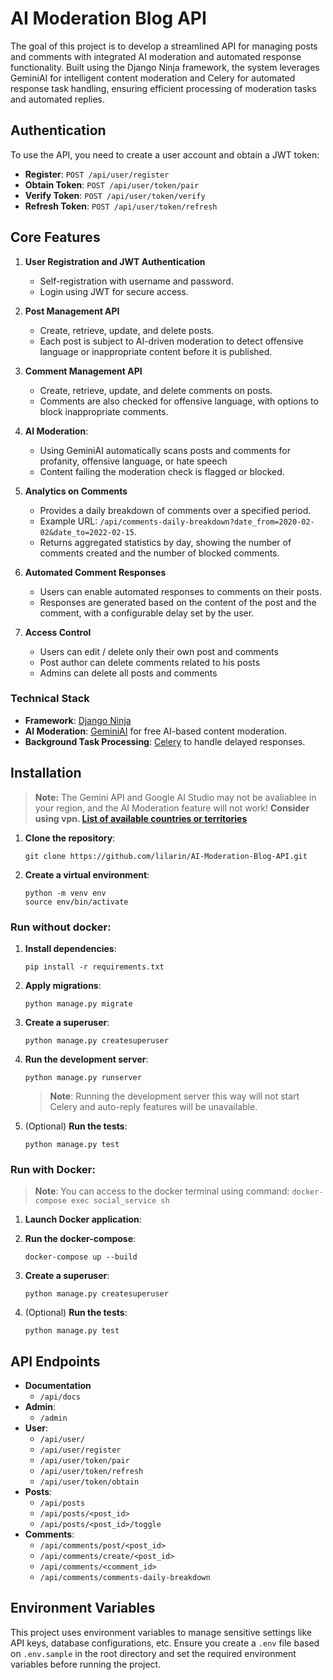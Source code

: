 # AI Moderation Blog API

The goal of this project is to develop a streamlined API for managing posts and comments 
with integrated AI moderation and automated response functionality. 
Built using the Django Ninja framework, the system leverages GeminiAI 
for intelligent content moderation and Celery for automated response task handling, 
ensuring efficient processing of moderation tasks and automated replies.

## Authentication

To use the API, you need to create a user account and obtain a JWT token:

- **Register**: `POST /api/user/register`
- **Obtain Token**: `POST /api/user/token/pair`
- **Verify Token**: `POST /api/user/token/verify`
- **Refresh Token**: `POST /api/user/token/refresh`

## Core Features

1. **User Registration and JWT Authentication**
   - Self-registration with username and password.
   - Login using JWT for secure access.

2. **Post Management API**
   - Create, retrieve, update, and delete posts.
   - Each post is subject to AI-driven moderation to detect offensive language or inappropriate content before it is published.

3. **Comment Management API**
   - Create, retrieve, update, and delete comments on posts.
   - Comments are also checked for offensive language, with options to block inappropriate comments.

4. **AI Moderation**: 
   - Using GeminiAI automatically scans posts and comments for profanity, offensive language, or hate speech
   - Content failing the moderation check is flagged or blocked.

5. **Analytics on Comments**
   - Provides a daily breakdown of comments over a specified period.
   - Example URL: `/api/comments-daily-breakdown?date_from=2020-02-02&date_to=2022-02-15`.
   - Returns aggregated statistics by day, showing the number of comments created and the number of blocked comments.

6. **Automated Comment Responses**
   - Users can enable automated responses to comments on their posts.
   - Responses are generated based on the content of the post and the comment, with a configurable delay set by the user.

7. **Access Control**
   - Users can edit / delete only their own post and comments
   - Post author can delete comments related to his posts
   - Admins can delete all posts and comments


### Technical Stack

- **Framework**: [Django Ninja](https://django-ninja.dev/)
- **AI Moderation**: [GeminiAI](https://ai.google.dev/pricing) for free AI-based content moderation.
- **Background Task Processing**: [Celery](https://docs.celeryproject.org/) to handle delayed responses.

## Installation

> **Note:** The Gemini API and Google AI Studio may not be avaliablee in your region, and the AI Moderation feature will not work!
> **Consider using vpn. [List of available countries or territories](https://ai.google.dev/gemini-api/docs/available-regions)**

1. **Clone the repository**:
    ```
    git clone https://github.com/lilarin/AI-Moderation-Blog-API.git
    ```
2. **Create a virtual environment**:
    ```
    python -m venv env
    source env/bin/activate
    ```
### Run without docker:

1. **Install dependencies**:
    ```
    pip install -r requirements.txt
    ```
2. **Apply migrations**:
    ```
    python manage.py migrate
    ```
3. **Create a superuser**:
    ```
    python manage.py createsuperuser
    ```
4. **Run the development server**:
    ```
    python manage.py runserver
    ```
    > **Note**: Running the development server this way will not start 
    > Celery and auto-reply features will be unavailable.

5. (Optional) **Run the tests**:
    ```
    python manage.py test
    ```

### Run with Docker:

> **Note**: You can access to the docker terminal using command:
   ``docker-compose exec social_service sh``

1. **Launch Docker application**:

2. **Run the docker-compose**:
    ```
    docker-compose up --build
    ```
   
3. **Create a superuser**:
   ```
   python manage.py createsuperuser
   ```

4. (Optional) **Run the tests**:
    ```
    python manage.py test
    ```

## API Endpoints

- **Documentation**
  - `/api/docs`
- **Admin**:
  - `/admin`
- **User**:
  - `/api/user/`
  - `/api/user/register`
  - `/api/user/token/pair`
  - `/api/user/token/refresh`
  - `/api/user/token/obtain`
- **Posts**:
  - `/api/posts`
  - `/api/posts/<post_id>`
  - `/api/posts/<post_id>/toggle`
- **Comments**:
  - `/api/comments/post/<post_id>`
  - `/api/comments/create/<post_id>`
  - `/api/comments/<comment_id>`
  - `/api/comments/comments-daily-breakdown`

## Environment Variables

This project uses environment variables to manage sensitive 
settings like API keys, database configurations, etc. Ensure
you create a `.env` file based on `.env.sample` in the root directory and set
the required environment variables before running the project.
